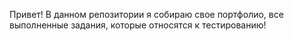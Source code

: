 Привет!
В данном репозитории я собираю свое портфолио, все выполненные задания, которые относятся к тестированию!